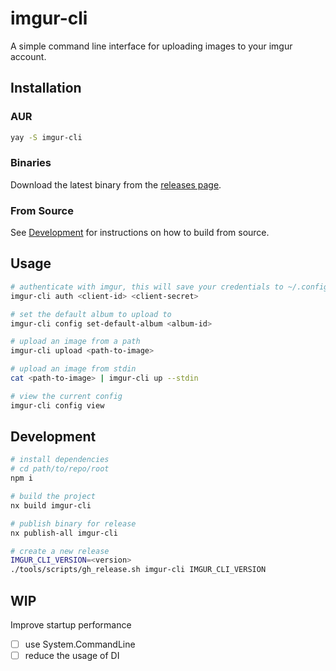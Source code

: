 # imgur-cli

A simple command line interface for uploading images to your imgur account.

## Installation

### AUR

```sh
yay -S imgur-cli
```

### Binaries

Download the latest binary from the [releases page](https://github.com/ZeekoZhu/projects/releases).

### From Source

See [Development](#development) for instructions on how to build from source.

## Usage

```sh
# authenticate with imgur, this will save your credentials to ~/.config/imgur-cli/credentials.json
imgur-cli auth <client-id> <client-secret>

# set the default album to upload to
imgur-cli config set-default-album <album-id>

# upload an image from a path
imgur-cli upload <path-to-image>

# upload an image from stdin
cat <path-to-image> | imgur-cli up --stdin

# view the current config
imgur-cli config view
```

## Development

```sh
# install dependencies
# cd path/to/repo/root
npm i

# build the project
nx build imgur-cli

# publish binary for release
nx publish-all imgur-cli

# create a new release
IMGUR_CLI_VERSION=<version>
./tools/scripts/gh_release.sh imgur-cli IMGUR_CLI_VERSION
```

## WIP

Improve startup performance
- [ ] use System.CommandLine
- [ ] reduce the usage of DI
